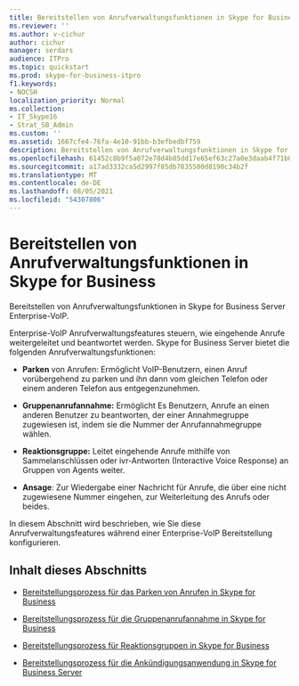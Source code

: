 ```yaml
---
title: Bereitstellen von Anrufverwaltungsfunktionen in Skype for Business
ms.reviewer: ''
ms.author: v-cichur
author: cichur
manager: serdars
audience: ITPro
ms.topic: quickstart
ms.prod: skype-for-business-itpro
f1.keywords:
- NOCSH
localization_priority: Normal
ms.collection:
- IT_Skype16
- Strat_SB_Admin
ms.custom: ''
ms.assetid: 1667cfe4-76fa-4e10-91bb-b3efbedbf759
description: Bereitstellen von Anrufverwaltungsfunktionen in Skype for Business Server Enterprise-VoIP.
ms.openlocfilehash: 61452c8b9f5a072e78d4b85dd17e65ef63c27a0e3daab4f71b0e04d9d13c5a1f
ms.sourcegitcommit: a17ad3332ca5d2997f85db7835500d8190c34b2f
ms.translationtype: MT
ms.contentlocale: de-DE
ms.lasthandoff: 08/05/2021
ms.locfileid: "54307806"
---
```

# <a name="deploy-call-management-features-in-skype-for-business"></a>Bereitstellen von Anrufverwaltungsfunktionen in Skype for Business
 
Bereitstellen von Anrufverwaltungsfunktionen in Skype for Business Server Enterprise-VoIP.
  
Enterprise-VoIP Anrufverwaltungsfeatures steuern, wie eingehende Anrufe weitergeleitet und beantwortet werden. Skype for Business Server bietet die folgenden Anrufverwaltungsfunktionen: 
  
- **Parken** von Anrufen: Ermöglicht VoIP-Benutzern, einen Anruf vorübergehend zu parken und ihn dann vom gleichen Telefon oder einem anderen Telefon aus entgegenzunehmen.
    
- **Gruppenanrufannahme:** Ermöglicht Es Benutzern, Anrufe an einen anderen Benutzer zu beantworten, der einer Annahmegruppe zugewiesen ist, indem sie die Nummer der Anrufannahmegruppe wählen.
    
- **Reaktionsgruppe:** Leitet eingehende Anrufe mithilfe von Sammelanschlüssen oder ivr-Antworten (Interactive Voice Response) an Gruppen von Agents weiter.
    
- **Ansage**: Zur Wiedergabe einer Nachricht für Anrufe, die über eine nicht zugewiesene Nummer eingehen, zur Weiterleitung des Anrufs oder beides.
    
In diesem Abschnitt wird beschrieben, wie Sie diese Anrufverwaltungsfeatures während einer Enterprise-VoIP Bereitstellung konfigurieren.
  
## <a name="in-this-section"></a>Inhalt dieses Abschnitts

- [Bereitstellungsprozess für das Parken von Anrufen in Skype for Business](deployment-process-for-call-park.md)
    
- [Bereitstellungsprozess für die Gruppenanrufannahme in Skype for Business](deployment-process-for-group-call-pickup.md)
    
- [Bereitstellungsprozess für Reaktionsgruppen in Skype for Business](deployment-process-for-response-group.md)
    
- [Bereitstellungsprozess für die Ankündigungsanwendung in Skype for Business Server](deployment-process-for-the-announcement-application.md)
    

